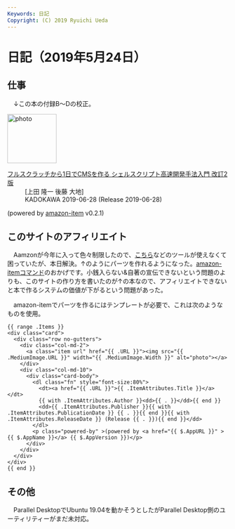 ```yaml
---
Keywords: 日記
Copyright: (C) 2019 Ryuichi Ueda
---
```


# 日記（2019年5月24日）

## 仕事

　↓この本の付録B〜Dの校正。

<div class="card">
  <div class="row no-gutters">
    <div class="col-md-2">
      <a class="item url" href="https://www.amazon.co.jp/exec/obidos/ASIN/4048930699/ryuichiueda-22"><img src="https://images-fe.ssl-images-amazon.com/images/I/41tcU9fYKbL._SL160_.jpg" width="112" alt="photo"></a>
    </div>
    <div class="col-md-10">
      <div class="card-body">
        <dl class="fn">
          <dt><a href="https://www.amazon.co.jp/exec/obidos/ASIN/4048930699/ryuichiueda-22">フルスクラッチから1日でCMSを作る シェルスクリプト高速開発手法入門 改訂2版</a></dt>
          <dd>[上田 隆一 後藤 大地]</dd>
          <dd>KADOKAWA 2019-06-28 (Release 2019-06-28)</dd>
        </dl>
        <p class="powered-by" >(powered by <a href="https://github.com/spiegel-im-spiegel/amazon-item" >amazon-item</a> v0.2.1)</p>
      </div>
    </div>
  </div>
</div>

## このサイトのアフィリエイト

　Aamzonが今年に入って色々制限したので、[こちら](https://kaereba.com/)などのツールが使えなくて困っていたが、本日解決。↑のようにパーツを作れるようになった。[amazon-itemコマンド](https://github.com/spiegel-im-spiegel/amazon-item)のおかげです。小銭入らない&自著の宣伝できないという問題のよりも、このサイトの作り方を書いたのが↑の本なので、アフィリエイトできないと本で作るシステムの価値が下がるという問題があった。

　amazon-itemでパーツを作るにはテンプレートが必要で、これは次のようなものを使用。

```
{{ range .Items }}
<div class="card">
  <div class="row no-gutters">
    <div class="col-md-2">
      <a class="item url" href="{{ .URL }}"><img src="{{ .MediumImage.URL }}" width="{{ .MediumImage.Width }}" alt="photo"></a>
    </div>
    <div class="col-md-10">
      <div class="card-body">
        <dl class="fn" style="font-size:80%">
          <dt><a href="{{ .URL }}">{{ .ItemAttributes.Title }}</a></dt>
          {{ with .ItemAttributes.Author }}<dd>{{ . }}</dd>{{ end }}
          <dd>{{ .ItemAttributes.Publisher }}{{ with .ItemAttributes.PublicationDate }} {{ . }}{{ end }}{{ with .ItemAttributes.ReleaseDate }} (Release {{ . }}){{ end }}</dd>
        </dl>
        <p class="powered-by" >(powered by <a href="{{ $.AppURL }}" >{{ $.AppName }}</a> {{ $.AppVersion }})</p>
      </div>
    </div>
  </div>
</div>
{{ end }}
```

## その他

　Parallel DesktopでUbuntu 19.04を動かそうとしたがParallel Desktop側のユーティリティーがまだ未対応。
